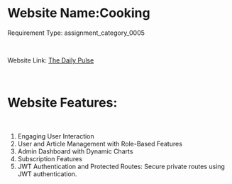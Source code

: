 <h1>Website Name:Cooking</h1>
<p>Requirement Type: assignment_category_0005</p>

</br>

Website Link: <a href="https://restaurant-management-89e37.web.app" target="_blank">The Daily Pulse</a>

</br>


<h1>Website Features:</h1>

</br>

<ol>
  <li>Engaging User Interaction</li>
  <li>User and Article Management with Role-Based Features</li>
  <li>Admin Dashboard with Dynamic Charts</li>
  <li>Subscription Features</li>
  <li>JWT Authentication and Protected Routes: Secure private routes using JWT authentication.</li>

</ol>



